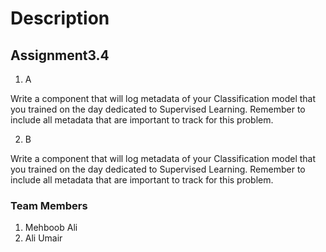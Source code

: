 # Description

## Assignment3.4

1. A

Write a component that will log metadata of your
Classification model that you trained on the day dedicated to
Supervised Learning. Remember to include all metadata that
are important to track for this problem.

2. B

Write a component that will log metadata of your
Classification model that you trained on the day dedicated to
Supervised Learning. Remember to include all metadata that
are important to track for this problem.

### Team Members
1. Mehboob Ali
2. Ali Umair 
